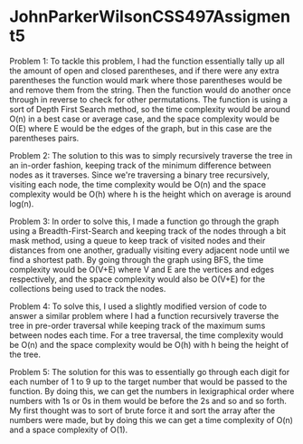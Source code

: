 # JohnParkerWilsonCSS497Assigment5

Problem 1:
To tackle this problem, I had the function essentially tally up all the amount of open and closed parentheses, and if there were any extra parentheses the function would mark where those parentheses would be and remove them from the string. Then the function would do another once through in reverse to check for other permutations. The function is using a sort of Depth First Search method, so the time complexity would be around O(n) in a best case or average case, and the space complexity would be O(E) where E would be the edges of the graph, but in this case are the parentheses pairs.

Problem 2:
The solution to this was to simply recursively traverse the tree in an in-order fashion, keeping track of the minimum difference between nodes as it traverses. Since we're traversing a binary tree recursively, visiting each node, the time complexity would be O(n) and the space complexity would be O(h) where h is the height which on average is around log(n).

Problem 3:
In order to solve this, I made a function go through the graph using a Breadth-First-Search and keeping track of the nodes through a bit mask method, using a queue to keep track of visited nodes and their distances from one another, gradually visiting every adjacent node until we find a shortest path. By going through the graph using BFS, the time complexity would be O(V+E) where V and E are the vertices and edges respectively, and the space complexity would also be O(V+E) for the collections being used to track the nodes.

Problem 4:
To solve this, I used a slightly modified version of code to answer a similar problem where I had a function recursively traverse the tree in pre-order traversal while keeping track of the maximum sums between nodes each time. For a tree traversal, the time complexity would be O(n) and the space complexity would be O(h) with h being the height of the tree.

Problem 5:
The solution for this was to essentially go through each digit for each number of 1 to 9 up to the target number that would be passed to the function. By doing this, we can get the numbers in lexigraphical order where numbers with 1s or 0s in them would be before the 2s and so and so forth. My first thought was to sort of brute force it and sort the array after the numbers were made, but by doing this we can get a time complexity of O(n) and a space complexity of O(1).
